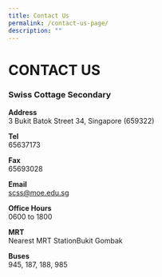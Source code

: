 ```yaml
---
title: Contact Us
permalink: /contact-us-page/
description: ""
---
```

# CONTACT US

### Swiss Cottage Secondary

**Address**  
3 Bukit Batok Street 34, Singapore (659322)

**Tel**  
65637173

**Fax**  
65693028

**Email**  
[scss@moe.edu.sg](mailto:scss@moe.edu.sg)

**Office Hours**  
0600 to 1800

**MRT**  
Nearest MRT StationBukit Gombak

**Buses**  
945, 187, 188, 985